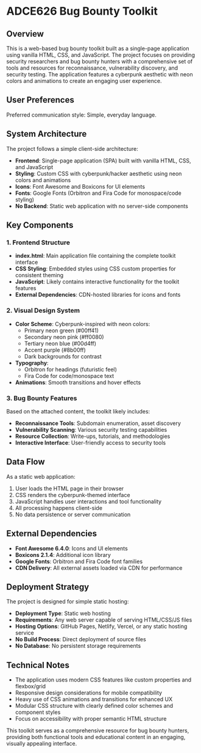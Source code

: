# ADCE626 Bug Bounty Toolkit

## Overview
This is a web-based bug bounty toolkit built as a single-page application using vanilla HTML, CSS, and JavaScript. The project focuses on providing security researchers and bug bounty hunters with a comprehensive set of tools and resources for reconnaissance, vulnerability discovery, and security testing. The application features a cyberpunk aesthetic with neon colors and animations to create an engaging user experience.

## User Preferences
Preferred communication style: Simple, everyday language.

## System Architecture
The project follows a simple client-side architecture:
- **Frontend**: Single-page application (SPA) built with vanilla HTML, CSS, and JavaScript
- **Styling**: Custom CSS with cyberpunk/hacker aesthetic using neon colors and animations
- **Icons**: Font Awesome and Boxicons for UI elements
- **Fonts**: Google Fonts (Orbitron and Fira Code for monospace/code styling)
- **No Backend**: Static web application with no server-side components

## Key Components

### 1. Frontend Structure
- **index.html**: Main application file containing the complete toolkit interface
- **CSS Styling**: Embedded styles using CSS custom properties for consistent theming
- **JavaScript**: Likely contains interactive functionality for the toolkit features
- **External Dependencies**: CDN-hosted libraries for icons and fonts

### 2. Visual Design System
- **Color Scheme**: Cyberpunk-inspired with neon colors:
  - Primary neon green (#00ff41)
  - Secondary neon pink (#ff0080)
  - Tertiary neon blue (#00d4ff)
  - Accent purple (#8b00ff)
  - Dark backgrounds for contrast
- **Typography**: 
  - Orbitron for headings (futuristic feel)
  - Fira Code for code/monospace text
- **Animations**: Smooth transitions and hover effects

### 3. Bug Bounty Features
Based on the attached content, the toolkit likely includes:
- **Reconnaissance Tools**: Subdomain enumeration, asset discovery
- **Vulnerability Scanning**: Various security testing capabilities
- **Resource Collection**: Write-ups, tutorials, and methodologies
- **Interactive Interface**: User-friendly access to security tools

## Data Flow
As a static web application:
1. User loads the HTML page in their browser
2. CSS renders the cyberpunk-themed interface
3. JavaScript handles user interactions and tool functionality
4. All processing happens client-side
5. No data persistence or server communication

## External Dependencies
- **Font Awesome 6.4.0**: Icons and UI elements
- **Boxicons 2.1.4**: Additional icon library
- **Google Fonts**: Orbitron and Fira Code font families
- **CDN Delivery**: All external assets loaded via CDN for performance

## Deployment Strategy
The project is designed for simple static hosting:
- **Deployment Type**: Static web hosting
- **Requirements**: Any web server capable of serving HTML/CSS/JS files
- **Hosting Options**: GitHub Pages, Netlify, Vercel, or any static hosting service
- **No Build Process**: Direct deployment of source files
- **No Database**: No persistent storage requirements

## Technical Notes
- The application uses modern CSS features like custom properties and flexbox/grid
- Responsive design considerations for mobile compatibility
- Heavy use of CSS animations and transitions for enhanced UX
- Modular CSS structure with clearly defined color schemes and component styles
- Focus on accessibility with proper semantic HTML structure

This toolkit serves as a comprehensive resource for bug bounty hunters, providing both functional tools and educational content in an engaging, visually appealing interface.
